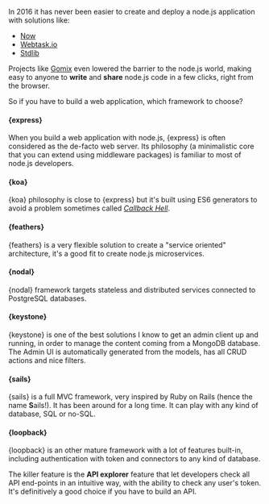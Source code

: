In 2016 it has never been easier to create and deploy a node.js application with solutions like:

* [Now](https://zeit.co/now)
* [Webtask.io](https://webtask.io/)
* [Stdlib](https://stdlib.com/)

Projects like [Gomix](https://gomix.com) even lowered the barrier to the node.js world, making easy to anyone to **write** and **share** node.js code in a few clicks, right from the browser.

So if you have to build a web application, which framework to choose?

#### {express}

When you build a web application with node.js, {express} is often considered as the de-facto web server.
Its philosophy (a minimalistic core that you can extend using middleware packages) is familiar to most of node.js developers.

#### {koa}

{koa} philosophy is close to {express} but it's built using ES6 generators to avoid a problem sometimes called *[ Callback Hell](https://www.sitepoint.com/saved-from-callback-hell/)*.

#### {feathers}

{feathers} is a very flexible solution to create a "service oriented" architecture, it's a good fit to create node.js microservices.

#### {nodal}

{nodal} framework targets stateless and distributed services connected to PostgreSQL databases.

#### {keystone}

{keystone} is one of the best solutions I know to get an admin client up and running, in order to manage the content coming from a MongoDB database.
The Admin UI is automatically generated from the models, has all CRUD actions and nice filters.

#### {sails}

{sails} is a full MVC framework, very inspired by Ruby on Rails (hence the name **S**ails!). It has been around for a long time. It can play with any kind of database, SQL or no-SQL.

#### {loopback}

{loopback} is an other mature framework with a lot of features built-in, including authentication with token and connectors to any kind of database.

The killer feature is the **API explorer** feature that let developers check all API end-points in an intuitive way, with the ability to check any user's token.
It's definitively a good choice if you have to build an API.
